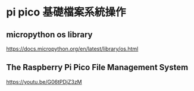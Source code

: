 # pi pico 基礎檔案系統操作

## micropython os library
https://docs.micropython.org/en/latest/library/os.html

## The Raspberry Pi Pico File Management System
https://youtu.be/G06tPDjZ3zM